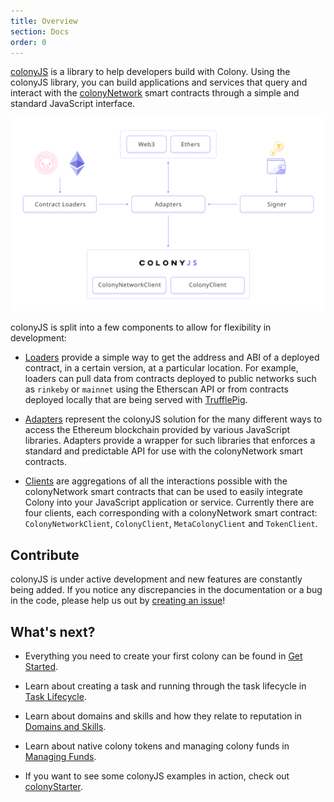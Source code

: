 ```yaml
---
title: Overview
section: Docs
order: 0
---
```


[colonyJS](https://github.com/JoinColony/colonyJS) is a library to help developers build with Colony. Using the colonyJS library, you can build applications and services that query and interact with the [colonyNetwork](https://github.com/JoinColony/colonyNetwork) smart contracts through a simple and standard JavaScript interface.

![overview diagram](img/colonyJS_overview_r1.svg)

colonyJS is split into a few components to allow for flexibility in development:

* [Loaders](/colonyjs/docs-loaders) provide a simple way to get the address and ABI of a deployed contract, in a certain version, at a particular location. For example, loaders can pull data from contracts deployed to public networks such as `rinkeby` or `mainnet` using the Etherscan API or from contracts deployed locally that are being served with [TrufflePig](https://github.com/JoinColony/trufflepig).

* [Adapters](/colonyjs/docs-adapters) represent the colonyJS solution for the many different ways to access the Ethereum blockchain provided by various JavaScript libraries. Adapters provide a wrapper for such libraries that enforces a standard and predictable API for use with the colonyNetwork smart contracts.

* [Clients](/colonyjs/docs-clients) are aggregations of all the interactions possible with the colonyNetwork smart contracts that can be used to easily integrate Colony into your JavaScript application or service. Currently there are four clients, each corresponding with a colonyNetwork smart contract: `ColonyNetworkClient`, `ColonyClient`, `MetaColonyClient` and `TokenClient`.

## Contribute

colonyJS is under active development and new features are constantly being added. If you notice any discrepancies in the documentation or a bug in the code, please help us out by [creating an issue](https://github.com/JoinColony/colonyJS/issues)!

## What's next?

* Everything you need to create your first colony can be found in [Get Started](/colonyjs/docs-get-started/).

* Learn about creating a task and running through the task lifecycle in [Task Lifecycle](/colonyjs/docs-task-lifecycle).

* Learn about domains and skills and how they relate to reputation in [Domains and Skills](/colonyjs/docs-domains-and-skills).

* Learn about native colony tokens and managing colony funds in [Managing Funds](/colonyjs/docs-managing-funds).

* If you want to see some colonyJS examples in action, check out [colonyStarter](https://github.com/JoinColony/colonyStarter).
